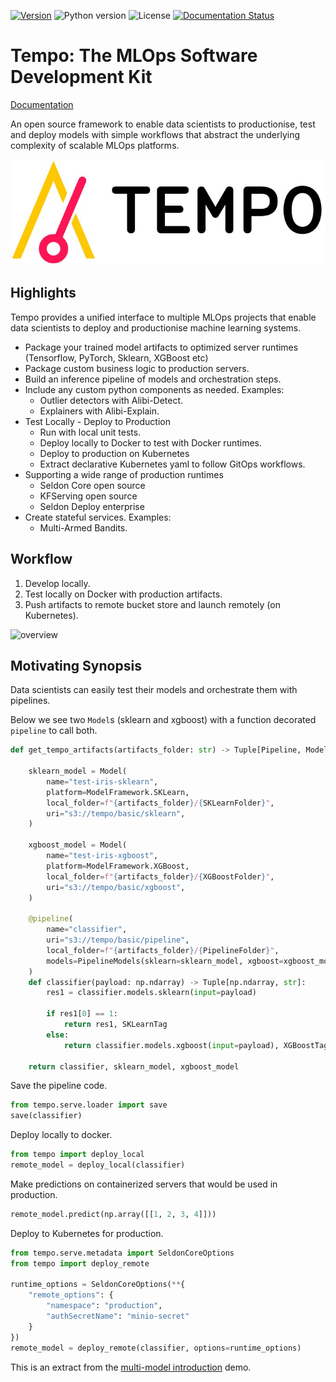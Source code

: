 
[![Version](https://badge.fury.io/py/mlops-tempo.svg)](https://badge.fury.io/py/mlops-tempo)
![Python version](https://img.shields.io/badge/Python-3.5—3.8-blue.svg)
![License](https://img.shields.io/badge/License-Apache-black.svg)
[![Documentation Status](https://readthedocs.org/projects/tempo/badge/?version=latest)](https://tempo.readthedocs.io/en/latest/)

# Tempo: The MLOps Software Development Kit

[Documentation](https://tempo.readthedocs.io/en/latest/)

An open source framework to enable data scientists to productionise, test and deploy models with simple workflows that abstract the underlying complexity of scalable MLOps platforms.

![](https://raw.githubusercontent.com/SeldonIO/tempo/master/docs/assets/tempo-logo.jpg)

## Highlights

Tempo provides a unified interface to multiple MLOps projects that enable data scientists to deploy and productionise machine learning systems.


 * Package your trained model artifacts to optimized server runtimes (Tensorflow, PyTorch, Sklearn, XGBoost etc)
 * Package custom business logic to production servers.
 * Build an inference pipeline of models and orchestration steps.
 * Include any custom python components as needed. Examples:
     * Outlier detectors with Alibi-Detect.
     * Explainers with Alibi-Explain.
 * Test Locally - Deploy to Production
     * Run with local unit tests.
     * Deploy locally to Docker to test with Docker runtimes.
     * Deploy to production on Kubernetes
     * Extract declarative Kubernetes yaml to follow GitOps workflows.
 * Supporting a wide range of production runtimes
     * Seldon Core open source
     * KFServing open source
     * Seldon Deploy enterprise
 * Create stateful services. Examples:
    * Multi-Armed Bandits.



## Workflow

1. Develop locally.
2. Test locally on Docker with production artifacts.
3. Push artifacts to remote bucket store and launch remotely (on Kubernetes).

![overview](https://raw.githubusercontent.com/SeldonIO/tempo/master/docs/assets/tempo-overview.png)

## Motivating Synopsis

Data scientists can easily test their models and orchestrate them with pipelines.

Below we see two `Model`s (sklearn and xgboost) with a function decorated `pipeline` to call both.


```python
def get_tempo_artifacts(artifacts_folder: str) -> Tuple[Pipeline, Model, Model]:

    sklearn_model = Model(
        name="test-iris-sklearn",
        platform=ModelFramework.SKLearn,
        local_folder=f"{artifacts_folder}/{SKLearnFolder}",
        uri="s3://tempo/basic/sklearn",
    )

    xgboost_model = Model(
        name="test-iris-xgboost",
        platform=ModelFramework.XGBoost,
        local_folder=f"{artifacts_folder}/{XGBoostFolder}",
        uri="s3://tempo/basic/xgboost",
    )

    @pipeline(
        name="classifier",
        uri="s3://tempo/basic/pipeline",
        local_folder=f"{artifacts_folder}/{PipelineFolder}",
        models=PipelineModels(sklearn=sklearn_model, xgboost=xgboost_model),
    )
    def classifier(payload: np.ndarray) -> Tuple[np.ndarray, str]:
        res1 = classifier.models.sklearn(input=payload)

        if res1[0] == 1:
            return res1, SKLearnTag
        else:
            return classifier.models.xgboost(input=payload), XGBoostTag

    return classifier, sklearn_model, xgboost_model

```

Save the pipeline code.

```python
from tempo.serve.loader import save
save(classifier)
```

Deploy locally to docker.

```python
from tempo import deploy_local
remote_model = deploy_local(classifier)
```

Make predictions on containerized servers that would be used in production.

```python
remote_model.predict(np.array([[1, 2, 3, 4]]))
```

Deploy to Kubernetes for production.

```python
from tempo.serve.metadata import SeldonCoreOptions
from tempo import deploy_remote

runtime_options = SeldonCoreOptions(**{
    "remote_options": {
        "namespace": "production",
        "authSecretName": "minio-secret"
    }
})	
remote_model = deploy_remote(classifier, options=runtime_options)
```

This is an extract from the [multi-model introduction](https://tempo.readthedocs.io/en/latest/examples/multi-model/README.html) demo.
